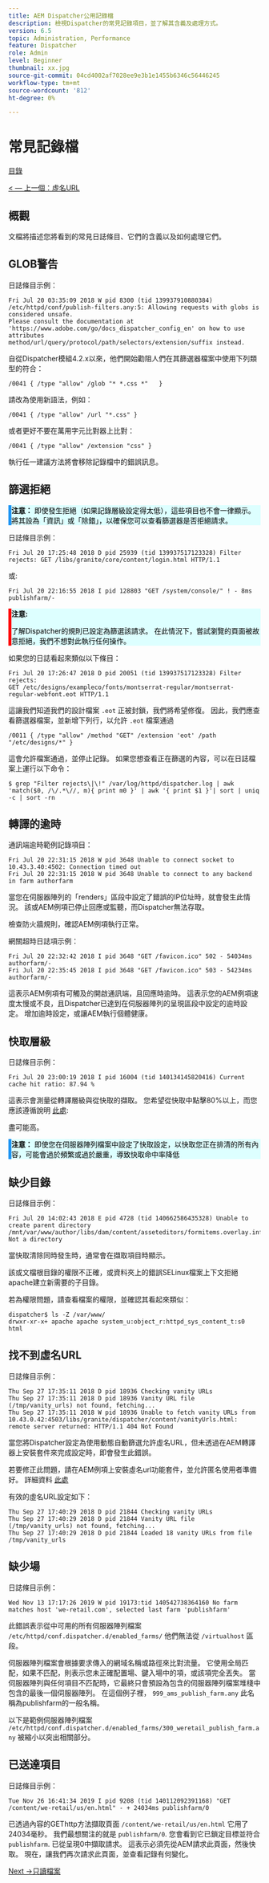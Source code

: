 ```yaml
---
title: AEM Dispatcher公用記錄檔
description: 檢視Dispatcher的常見記錄項目，並了解其含義及處理方式。
version: 6.5
topic: Administration, Performance
feature: Dispatcher
role: Admin
level: Beginner
thumbnail: xx.jpg
source-git-commit: 04cd4002af7028ee9e3b1e1455b6346c56446245
workflow-type: tm+mt
source-wordcount: '812'
ht-degree: 0%

---
```



# 常見記錄檔

[目錄](./overview.md)

[&lt; — 上一個：虛名URL](./disp-vanity-url.md)

## 概觀

文檔將描述您將看到的常見日誌條目、它們的含義以及如何處理它們。

## GLOB警告

日誌條目示例：

```
Fri Jul 20 03:35:09 2018 W pid 8300 (tid 139937910880384) /etc/httpd/conf/publish-filters.any:5: Allowing requests with globs is considered unsafe.
Please consult the documentation at 'https://www.adobe.com/go/docs_dispatcher_config_en' on how to use attributes 
method/url/query/protocol/path/selectors/extension/suffix instead.
```

自從Dispatcher模組4.2.x以來，他們開始勸阻人們在其篩選器檔案中使用下列類型的符合：

```
/0041 { /type "allow" /glob "* *.css *"   }
```

請改為使用新語法，例如：

```
/0041 { /type "allow" /url "*.css" }
```

或者更好不要在萬用字元比對器上比對：

```
/0041 { /type "allow" /extension "css" }
```

執行任一建議方法將會移除記錄檔中的錯誤訊息。

## 篩選拒絕


<div style="color: #000;border-left: 6px solid #2196F3;background-color:#ddffff;"><b>注意：</b>
即使發生拒絕（如果記錄層級設定得太低），這些項目也不會一律顯示。 將其設為「資訊」或「除錯」，以確保您可以查看篩選器是否拒絕請求。
</div>

日誌條目示例：

```
Fri Jul 20 17:25:48 2018 D pid 25939 (tid 139937517123328) Filter rejects: GET /libs/granite/core/content/login.html HTTP/1.1
```

或:

```
Fri Jul 20 22:16:55 2018 I pid 128803 "GET /system/console/" ! - 8ms publishfarm/-
```

<div style="color: #000;border-left: 6px solid red;background-color:#ddffff;"><b>注意:</b>

了解Dispatcher的規則已設定為篩選該請求。 在此情況下，嘗試瀏覽的頁面被故意拒絕，我們不想對此執行任何操作。
</div>

如果您的日誌看起來類似以下條目：

```
Fri Jul 20 17:26:47 2018 D pid 20051 (tid 139937517123328) Filter rejects: 
GET /etc/designs/exampleco/fonts/montserrat-regular/montserrat-regular-webfont.eot HTTP/1.1
```

這讓我們知道我們的設計檔案 `.eot` 正被封鎖，我們將希望修復。
因此，我們應查看篩選器檔案，並新增下列行，以允許 `.eot` 檔案通過

```
/0011 { /type "allow" /method "GET" /extension 'eot' /path "/etc/designs/*" }
```

這會允許檔案通過，並停止記錄。
如果您想查看正在篩選的內容，可以在日誌檔案上運行以下命令：

```
$ grep "Filter rejects\|\!" /var/log/httpd/dispatcher.log | awk 'match($0, /\/.*\//, m){ print m0 }' | awk '{ print $1 }'| sort | uniq -c | sort -rn
```

## 轉譯的逾時

通訊端逾時範例記錄項目：

```
Fri Jul 20 22:31:15 2018 W pid 3648 Unable to connect socket to 10.43.3.40:4502: Connection timed out 
Fri Jul 20 22:31:15 2018 W pid 3648 Unable to connect to any backend in farm authorfarm
```

當您在伺服器陣列的「renders」區段中設定了錯誤的IP位址時，就會發生此情況。 該或AEM例項已停止回應或監聽，而Dispatcher無法存取。

檢查防火牆規則，確認AEM例項執行正常。

網關超時日誌項示例：

```
Fri Jul 20 22:32:42 2018 I pid 3648 "GET /favicon.ico" 502 - 54034ms authorfarm/- 
Fri Jul 20 22:35:45 2018 I pid 3648 "GET /favicon.ico" 503 - 54234ms authorfarm/-
```

這表示AEM例項有可觸及的開啟通訊端，且回應時逾時。 這表示您的AEM例項速度太慢或不良，且Dispatcher已達到在伺服器陣列的呈現區段中設定的逾時設定。 增加逾時設定，或讓AEM執行個體健康。

## 快取層級

日誌條目示例：

```
Fri Jul 20 23:00:19 2018 I pid 16004 (tid 140134145820416) Current cache hit ratio: 87.94 %
```

這表示會測量從轉譯層級與從快取的擷取。 您希望從快取中點擊80%以上，而您應該遵循說明 [此處](https://experienceleague.adobe.com/docs/experience-cloud-kcs/kbarticles/KA-17458.html%3Flang%3Den):

盡可能高。

<div style="color: #000;border-left: 6px solid #2196F3;background-color:#ddffff;"><b>注意：</b>
即使您在伺服器陣列檔案中設定了快取設定，以快取您正在排清的所有內容，可能會過於頻繁或過於嚴重，導致快取命中率降低
</div>

## 缺少目錄

日誌條目示例：

```
Fri Jul 20 14:02:43 2018 E pid 4728 (tid 140662586435328) Unable to create parent directory /mnt/var/www/author/libs/dam/content/asseteditors/formitems.overlay.infinity.json/application: Not a directory
```

當快取清除同時發生時，通常會在擷取項目時顯示。

該或文檔根目錄的權限不正確，或資料夾上的錯誤SELinux檔案上下文拒絕apache建立新需要的子目錄。

若為權限問題，請查看檔案的權限，並確認其看起來類似：

```
dispatcher$ ls -Z /var/www/
drwxr-xr-x+ apache apache system_u:object_r:httpd_sys_content_t:s0 html
```

## 找不到虛名URL

日誌條目示例：

```
Thu Sep 27 17:35:11 2018 D pid 18936 Checking vanity URLs 
Thu Sep 27 17:35:11 2018 D pid 18936 Vanity URL file (/tmp/vanity_urls) not found, fetching... 
Thu Sep 27 17:35:11 2018 W pid 18936 Unable to fetch vanity URLs from 10.43.0.42:4503/libs/granite/dispatcher/content/vanityUrls.html: remote server returned: HTTP/1.1 404 Not Found
```

當您將Dispatcher設定為使用動態自動篩選允許虛名URL，但未透過在AEM轉譯器上安裝套件來完成設定時，即會發生此錯誤。

若要修正此問題，請在AEM例項上安裝虛名url功能套件，並允許匿名使用者準備好。 詳細資料 [此處](https://experienceleague.adobe.com/docs/experience-cloud-kcs/kbarticles/KA-17463.html%3Flang%3Den)

有效的虛名URL設定如下：

```
Thu Sep 27 17:40:29 2018 D pid 21844 Checking vanity URLs 
Thu Sep 27 17:40:29 2018 D pid 21844 Vanity URL file (/tmp/vanity_urls) not found, fetching... 
Thu Sep 27 17:40:29 2018 D pid 21844 Loaded 18 vanity URLs from file /tmp/vanity_urls
```

## 缺少場

日誌條目示例：

```
Wed Nov 13 17:17:26 2019 W pid 19173:tid 140542738364160 No farm matches host 'we-retail.com', selected last farm 'publishfarm'
```

此錯誤表示從中可用的所有伺服器陣列檔案 `/etc/httpd/conf.dispatcher.d/enabled_farms/` 他們無法從 `/virtualhost` 區段。

伺服器陣列檔案會根據要求傳入的網域名稱或路徑來比對流量。 它使用全局匹配，如果不匹配，則表示您未正確配置場、鍵入場中的項，或該項完全丟失。 當伺服器陣列與任何項目不匹配時，它最終只會預設為包含的伺服器陣列檔案堆棧中包含的最後一個伺服器陣列。 在這個例子裡， `999_ams_publish_farm.any` 此名稱為publishfarm的一般名稱。

以下是範例伺服器陣列檔案 `/etc/httpd/conf.dispatcher.d/enabled_farms/300_weretail_publish_farm.any` 被縮小以突出相關部分。

## 已送達項目

日誌條目示例：

```
Tue Nov 26 16:41:34 2019 I pid 9208 (tid 140112092391168) "GET /content/we-retail/us/en.html" - + 24034ms publishfarm/0
```

已透過內容的GEThttp方法擷取頁面 `/content/we-retail/us/en.html` 它用了24034毫秒。 我們最想關注的就是 `publishfarm/0`. 您會看到它已鎖定目標並符合 `publishfarm`. 已從呈現0中擷取請求。 這表示必須先從AEM請求此頁面，然後快取。 現在，讓我們再次請求此頁面，並查看記錄有何變化。

[Next ->只讀檔案](./immutable-files.md)